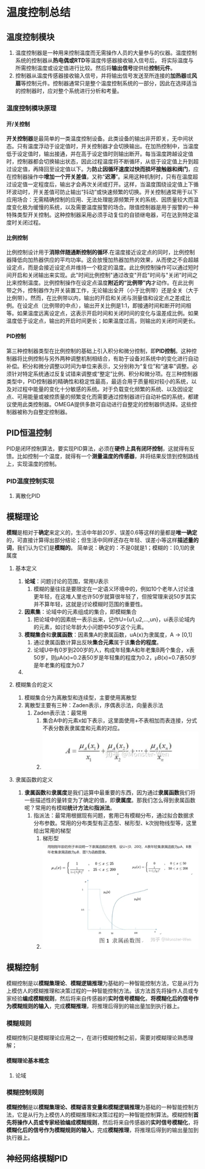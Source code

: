 ﻿# 温度控制总结

## 温度控制模块
1. 温度控制器是一种用来控制温度而无需操作人员的大量参与的仪器。温度控制系统的控制器从**热电偶或RTD**等温度传感器接收输入信号后， 将实际温度与所需控制温度或设定值进行比较。然后将**输出信号**提供给**控制元件**。
2. 控制器从温度传感器接收输入信号，并将输出信号发送至所连接的**加热器**或**风扇**等控制元件。控制器通常只是整个温度控制系统的一部分，因此在选择适当的控制器时，应对整个系统进行分析和考量。
### 温度控制模块原理
#### 开/关控制
**开关控制器**是最简单的一类温度控制设备。此类设备的输出非开即关，无中间状态。只有温度浮动于设定值时，开关控制器才会切换输出。在加热控制中，当温度低于设定值时，输出接通，并在高于设定值时则输出断开。每当温度跨越设定值时，控制器都会切换输出状态，因此过程温度将不断循环，从低于设定值上升到超过设定值，再降回至设定值以下。为**防止因循环速度过快而损坏接触器和阀门**，应在控制器操作中**增加一个开关差值**，又称“**迟滞**”。采用这种机制时，只有在温度超过设定值一定程度后，输出才会再次关闭或打开。这样，当温度围绕设定值上下循环波动时，开关差值可防止输出“抖动”或快速频繁的切换。开关控制通常用于以下应用场合：无需精确控制的应用、无法处理能源频繁开关的系统、因质量较大而温度变化极为缓慢的系统，以及需要温度报警的场合。限值控制器是用于报警的一种特殊类型开关控制。这种控制器采用必须手动复位的自锁继电器，可在达到特定温度时关闭过程。
#### 比例控制
比例控制设计用于**消除伴随通断控制的循环**.在温度接近设定点的同时，比例控制器降低向加热器供应的平均功率。这会放慢加热器加热的效果，从而使之不会超越设定点，而是会接近设定点并维持一个稳定的温度。此比例控制操作可以通过短时间开启和关闭输出来实现。此"时间比例控制"通过改变"开启"时间与"关闭"时间之比来控制温度。比例控制操作在设定点温度**附近的“比例带”内**才动作。在此比例带之外，控制器作为开关装置工作，无论输出全开（小于比例带）还是全关（大于比例带）。然而，在比例带以内，输出的开启和关闭与测量值和设定点之差成比例。在设定点（比例带的中点），输出开关比例是1:1，即接通时间和断开时间相等。如果温度远离设定点，这表示开启时间和关闭时间的变化与温差成比例。如果温度低于设定点，输出的开启时间更长；如果温度过高，则输出的关闭时间更长。
#### PID控制
第三种控制器类型在比例控制的基础上引入积分和微分控制，即**PID控制**。这种控制器将比例控制与另外两种调整机制相结合，有助于设备对系统中的变化进行自动补偿。积分和微分调整以时间为单位来表示，又分别称为“复位”和“速率”调整。必须针对特定系统通过反复试错来调整或“整定”比例、积分和微分项。在三种控制器类型中，PID控制器的精确性和稳定性最高，最适合用于质量相对较小的系统，以及对过程中能量的变化十分敏感的系统。对于负载变化频繁的系统、以及因设定点、可用能量或被控质量的频繁变化而需要通过控制器进行自动补偿的系统，都建议使用此类控制器。OMEGA提供多款可自动进行自整定的控制器供选择。这些控制器被称为自整定控制器。

## PID恒温控制
PID是闭环控制算法，要实现PID算法，必须在**硬件上具有闭环控制**，这就得有反馈。比如控制一个温度，就得有一个**测量温度的传感器**，并将结果反馈到控制路线上，实现温度的控制。
### PID温度控制实现
1. 离散化PID

## 模糊理论
**模糊**是相对于**确定**来定义的，生活中年龄20岁、误差0.6等这样的量都是**唯一确定**的，可直接计算得出部分结论；但生活中同样还存在年轻、误差小等这样**描述量的词**，我们认为它们是**模糊的**。
简单说：确定的：不是0就是1；模糊的：[0,1]的隶属度
1. 基本定义
   1. **论域**：问题讨论的范围，常用U表示
      1. 模糊的量往往是要限定在一定语义环境中的，例如10个老年人讨论谁更年轻，在这堆人里也许50岁就算很年轻了，但按常理来说50岁其实并不算年轻，这就是讨论模糊时范围的重要性。
   2. **因素集**：论域中的元素组成的集合，即模糊集合
      1. 把论域中的因素统一表示出来，记作U={u1,u2,…,un}，ui表示论域内的元素，如讨论年龄大小问题中50岁这个元素。
   3. **模糊集合**和**隶属函数**：因素集A的隶属函数，uA(x)为隶属度，A -> [0,1]
      1. 通过隶属函数计算出反映**集合元素**属于该**集合的程度**。
      2. 论域U中有0岁到200岁的人，构成年轻集A和年老集B两个集合，x表50岁，则μA(x)=0.2表50岁是年轻集的程度为0.2，μB(x)=0.7表50岁是年老集的程度为0.7
   4. 
2. 模糊集合的定义
   1. 模糊集合分为离散型和连续型，主要使用离散型
   2. 离散型主要有三种：Zaden表示，序偶表示法，向量表示法
      1. Zaden表示法：最常用
         1. 集合A中的元素x如下表示，这里面使用+不表相加而表连接，分式不表分数表隶属度和元素的对应。
         2. ![Alt text](image-1.png)

3. 隶属函数的定义
   1. **隶属函数**和**隶属度**是我们运算中最重要的东西，因为通过**隶属函数**我们将一些描述性的量转变为了确定的值，即**隶属度**。那我们怎么得到隶属函数呢？常用的有模糊**统计方法**和**指派法**。
      1. 指派法：最常用根据现有问题，套用已有模糊分布，通过拟合数据求分布参数。常用的分布类型有正态型、梯形型、k次抛物线型等，这里给出常用的梯型
         1. 梯形型
         2. ![Alt text](image.png)


## 模糊控制
模糊控制是以**模糊集理论**、**模糊逻辑推理**为基础的一种智能控制方法，它是从行为上模仿人的模糊推理和决策过程的一种智能控制方法。该方法首先将操作人员或专家经验**编成模糊规则**，然后将来自传感器的**实时信号模糊化**，**将模糊化后的信号作为模糊规则的输入**，完成**模糊推理**，将推理后得到的输出量加到执行器上。





### 模糊规则
模糊控制只是模糊理论应用之一，在进行模糊控制之前，需要对模糊理论熟悉理解；
#### 模糊理论基本概念
1. 论域

### 模糊控制规则
**模糊控制**是以**模糊集理论、模糊语言变量和模糊逻辑推理**为基础的一种智能控制方法，它是从行为上模仿人的模糊推理和决策过程的一种智能控制算法。模糊控制**首先将操作人员或专家经验编成模糊规则**，然后将来自传感器的**实时信号模糊化**，将**模糊化后的信号作为模糊规则的输入**，完成**模糊推理**，将推理后得到的输出量加到执行器上。

## 神经网络模糊PID